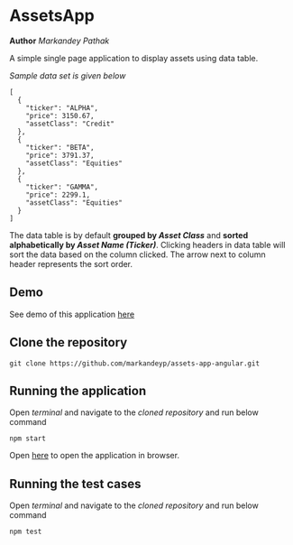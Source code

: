 # AssetsApp

**Author** _Markandey Pathak_

A simple single page application to display assets using data table.

*Sample data set is given below*

```
[
  {
    "ticker": "ALPHA",
    "price": 3150.67,
    "assetClass": "Credit"
  },
  {
    "ticker": "BETA",
    "price": 3791.37,
    "assetClass": "Equities"
  },
  {
    "ticker": "GAMMA",
    "price": 2299.1,
    "assetClass": "Equities"
  }
]
```

The data table is by default **grouped by _Asset Class_** and **sorted alphabetically by _Asset Name (Ticker)_**. Clicking headers in data table will sort the data based on the column clicked. The arrow next to column header represents the sort order.

## Demo

See demo of this application [here](https://asset-app.glitch.me/) 

## Clone the repository

`git clone https://github.com/markandeyp/assets-app-angular.git`

## Running the application

Open _terminal_ and navigate to the _cloned repository_ and run below command

`npm start`

Open [here](http://localhost:4200) to open the application in browser.

## Running the test cases

Open _terminal_ and navigate to the _cloned repository_ and run below command

`npm test`
